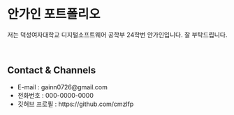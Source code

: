 <!DOCTYPE html>
<html>
  <head>
    <meta charset="utf-8">
  </head>
  <body>
    <h1>안가인 포트폴리오</h1>
    <p>저는 덕성여자대학교 디지털소프트웨어 공학부 24학번 안가인입니다. 잘 부탁드립니다.</p>
    <br>
    <h2>Contact & Channels</h2>
    <ul>
      <li>E-mail : gainn0726@gmail.com</li>
      <li>전화번호 : 000-0000-0000</li>
      <li>깃허브 프로필 : https://github.com/cmzlfp</li>
    </ul>
  </body>
</html>

